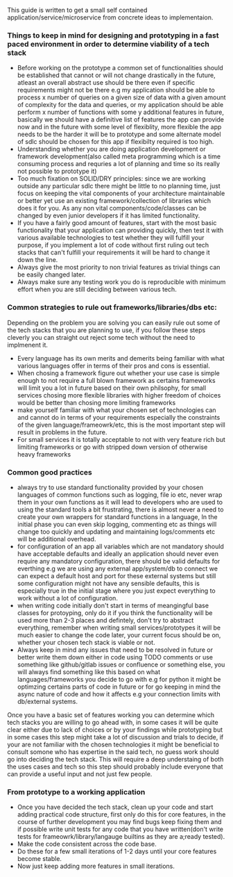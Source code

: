 This guide is written to get a small self contained  application/service/microservice from concrete ideas to implementaion.

### Things to keep in mind for designing and prototyping in a fast paced environment in order to determine viability of a tech stack

- Before working on the prototype a common set of functionalities should be established that cannot or will not change drastically in the future,
atleast an overall abstract use should be there even if specific requirements might not be there
e.g my application should be able to process x number of queries on a given size of data with a given amount of complexity for the data and queries, or
my application should be able perform x number of functions with some y additional features in future, basically we should have a definitive list of features the app can provide 
now and in the future with some level of flexiblity, more flexible the app needs to be the harder it will be to prototype and some alternate model of sdlc should be chosen for this app if flexibilty required is too high.
- Understanding whether you are doing application development or framework development(also called meta programming which is a time consuming process and requries a lot of planning and time so its really not possible to prototype it)
- Too much fixation on SOLID/DRY principles: since we are working outside any particular sdlc there might be little to no planning time, just focus on keeping the vital 
components of your architecture maintainable or better yet use an existing framework/collection of libraries which does it for you. As any non vital components/code/classes can be changed
 by even junior developers if it has limited functionality.
- If you have a fairly good amount of features, start with the most basic functionality that your application can providing quickly, then test it with various available technologies to test whether they will
fulfill your purpose, if you implement a lot of code without first ruling out tech stacks that can't fulfill your requirements it will be hard to change it down the line.
- Always give the most priority to non trivial features as trivial things can be easily changed later.
- Always make sure any testing work you do is reproducible with minimum effort when you are still deciding between various tech.

### Common strategies to rule out frameworks/libraries/dbs etc:
Depending on the problem you are solving you can easily rule out some of the tech stacks that you are planning to use, if you follow these steps cleverly you can 
straight out reject some tech without the need to implmenent it.
- Every language has its own merits and demerits being familiar with what various languages offer in terms of their pros and cons is essential.
- When chosing a framework figure out whether your use case is simple enough to not require a full blown framework as certains frameworks will limit you a lot in future based on their own philsophy, for small services chosing more flexible libraries with higher freedom of choices would be better than chosing more limiting frameworks
- make yourself familiar with what your chosen set of technologies can and cannot do in terms of your requirements especially the constraints of the given language/frameowrk/etc, this is the most important step will result in problems in the future.
- For small services it is totally acceptable to not with very feature rich but limiting frameworks or go with stripped down version of otherwise heavy frameworks

### Common good practices

- always try to use standard  functionality provided by your chosen languages of common functions such as logging, file io etc, never wrap them in your own functions as it will lead to developers who are used to 
using the standard tools a bit frustrating, there is almost never a need to create your own wrappers for standard functions in a language, In the initial phase you can even skip logging, commenting etc as things will change too quickly and updating and maintaining logs/comments etc will be additional overhead.
- for configuration of an app all variables which are not mandatory should have acceptable defaults and ideally an application should never even require any mandatory configuration, there should be valid defaults for everthing e.g we are using any external app/system/db to connect we can expect a default host and port for these external systems but still some configuration might not have any sensible defaults, this is especially true in the initial stage where you just expect everything to work without a lot of configuration.
- when writing code initially don't  start in terms of meangingful base classes for protoyping, only do it if you think the functionality will be used more than 2-3 places and defintely, don't try to abstract everything, remember when writing small services/prototypes it will be much easier to change the code later, your current focus should be on, whether your chosen tech stack is viable or not.
-  Always keep in mind any issues that need to be resolved in future or better write them down either in code using TODO comments or use something like github/gitlab issues or confluence or something else, you will always find something like this based on what languages/frameworks you decide to go with e.g for python it might be optimzing certains parts of code in future or for go 
keeping in mind the async nature of code and how it affects e.g your connection limits with db/external systems.

Once you have a basic set of features working you can determine which tech stacks you are willing to go ahead with, in some cases it will be quite clear either due to 
lack of choices or by your findings while prototyping but in some cases this step might take a lot of discussion and trials to decide, if your are not familiar with the chosen technologies it 
might be beneficial to consult somone who has expertise in the said tech, no guess work should go into deciding the tech stack. This will require a deep understaing of both the 
uses cases and tech so this step should probably include everyone that can provide a useful input and not just few people.

### From prototype to a working application

- Once you have decided the tech stack, clean up your code and start adding practical code structure, first only do this for core features, in the course of further development
you may find bugs keep fixing them and if possible write unit tests for any code that you have written(don't write tests for frameowrk/library/langauge builtins as they are a;ready tested).
- Make the code consistent across the code base.
- Do these for a few small iterations of 1-2 days until your core features become stable.
- Now just keep adding more features in small iterations.
 






